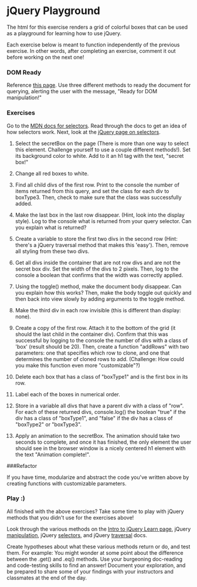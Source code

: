 # jQuery Playground

The html for this exercise renders a grid of colorful boxes that can be used as a playground for learning how to use jQuery.

Each exercise below is meant to function independently of the previous exercise. In other words, after completing an exercise, comment it out before working on the next one!

### DOM Ready

Reference [this page](https://learn.jquery.com/using-jquery-core/document-ready/). Use three different methods to ready the document for querying, alerting the user with the message, "Ready for DOM manipulation!"

### Exercises

Go to the [MDN docs for selectors](https://developer.mozilla.org/en-US/docs/Web/Guide/CSS/Getting_started/Selectors).  Read through the docs to get an idea of how selectors work.  Next, look at the [jQuery page on selectors](https://learn.jquery.com/using-jquery-core/selecting-elements/).

1. Select the secretBox on the page (There is more than one way to select this element. Challenge yourself to use a couple different methods!). Set its background color to white.  Add to it an h1 tag with the text, "secret box!"

2. Change all red boxes to white.

3. Find all child divs of the first row. Print to the console the number of items returned from this query, and set the class for each div to boxType3. Then, check to make sure that the class was successfully added.

4. Make the last box in the last row disappear. (Hint, look into the display style). Log to the console what is returned from your query selector. Can you explain what is returned?

5. Create a variable to store the first two divs in the second row (Hint: there's a jQuery traversal method that makes this 'easy'). Then, remove all styling from these two divs.

6. Get all divs inside the container that are not row divs and are not the secret box div.  Set the width of the divs to 2 pixels. Then, log to the console a boolean that confirms that the width was correctly applied.

7. Using the toggle() method, make the document body disappear. Can you explain how this works? Then, make the body toggle out quickly and then back into view slowly by adding arguments to the toggle method.

8. Make the third div in each row invisible (this is different than display: none).

9. Create a copy of the first row. Attach it to the bottom of the grid (it should the last child in the container div). Confirm that this was successful by logging to the console the number of divs with a class of 'box' (result should be 20). Then, create a function "addRows" with two parameters: one that specifies which row to clone, and one that determines the number of cloned rows to add. (Challenge: How could you make this function even more "customizable"?)

10. Delete each box that has a class of "boxType1" and is the first box in its row.

11. Label each of the boxes in numerical order.

12. Store in a variable all divs that have a parent div with a class of "row". For each of these returned divs, console.log() the boolean "true" if the div has a class of "boxType1", and "false" if the div has a class of "boxType2" or "boxType3".

13. Apply an animation to the secretBox. The animation should take two seconds to complete, and once it has finished, the only element the user should see in the browser window is a nicely centered h1 element with the text "Animation complete!".

###Refactor

If you have time, modularize and abstract the code you've written above by creating functions with customizable parameters.

### Play :)

All finished with the above exercises? Take some time to play with jQuery methods that you didn't use for the exercises above!

Look through the various methods on the [Intro to jQuery Learn page](https://learn.galvanize.com/content/gSchool/browser-dom-curriculum/master/jQuery/README.md), jQuery [manipulation](http://api.jquery.com/category/manipulation/), jQuery  [selectors](http://api.jquery.com/category/selectors/), and jQuery [traversal](http://api.jquery.com/category/traversing/) docs.

Create hypotheses about what these various methods return or do, and test them. For example: You might wonder at some point about the difference between the .get() and .eq() methods. Use your burgeoning doc-reading and code-testing skills to find an answer! Document your exploration, and be prepared to share some of your findings with your instructors and classmates at the end of the day.
